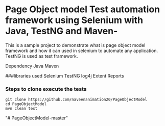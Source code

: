 # Page Object model Test automation framework using Selenium with Java, TestNG and Maven-
This is a sample project to demonstrate what is page object model framework and how it can used in selenium to automate any application.
TestNG is used as test framework.

Dependency
Java
Maven

###libraries used
Selenium
TestNG
log4j
Extent Reports

### Steps to clone execute the tests
```
git clone https://github.com/naveenanimation20/PageObjectModel
cd PageObjectModel
mvn clean test
```
"# PageObjectModel-master" 
